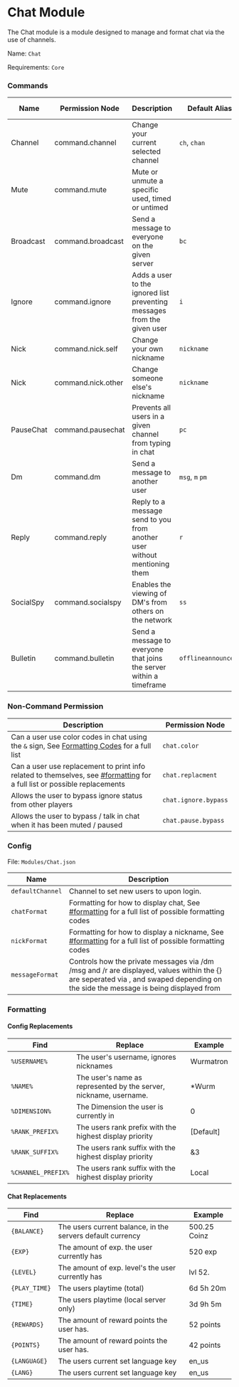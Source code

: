 # Chat Module

The Chat module is a module designed to manage and format chat via the use of channels.

Name: `Chat`

Requirements: `Core`

### Commands

| Name        | Permission Node            | Description                                                                 | Default Aliases                         | Recommended Security  |
| ----------- | ---------------------------|-----------------------------------------------------------------------------|-----------------------------------------|-----------------------|
| Channel     | command.channel            | Change your current selected channel                                        | `ch`, `chan`                            |  Low                  |
| Mute        | command.mute               | Mute or unmute a specific used, timed or untimed                            |                                         |  Medium               |
| Broadcast   | command.broadcast          | Send a message to everyone on the given server                              | `bc`                                    |  Medium               |
| Ignore      | command.ignore             | Adds a user to the ignored list preventing messages from the given user     | `i`                                     |  Low                  |
| Nick        | command.nick.self          | Change your own nickname                                                    | `nickname`                              |  Low                  |
| Nick        | command.nick.other         | Change someone else's nickname                                              | `nickname`                              |  Medium               |
| PauseChat   | command.pausechat          | Prevents all users in a given channel from typing in chat                   | `pc`                                    |  Medium               |
| Dm          | command.dm                 | Send a message to another user                                              | `msg`, `m` `pm`                         |  Low                  |
| Reply       | command.reply              | Reply to a message send to you from another user without mentioning them    | `r`                                     |  Low                  |
| SocialSpy   | command.socialspy          | Enables the viewing of DM's from others on the network                      | `ss`                                    |  Medium               |
| Bulletin    | command.bulletin           | Send a message to everyone that joins the server within a timeframe         | `offlineannouncement`                   |  Medium               |

### Non-Command Permission

| Description                                                                                                                                              | Permission Node     |
| -------------------------------------------------------------------------------------------------------------------------------------------------------- |---------------------|
| Can a user use color codes in chat using the `&` sign, See [Formatting Codes](https://minecraft.fandom.com/wiki/Formatting_codes) for a full list        | `chat.color`        |
| Can a user use replacement to print info related to themselves, see [#formatting](/modules/chat#formatting) for a full list or possible replacements     | `chat.replacment`   |
| Allows the user to bypass ignore status from other players                                                                                               | `chat.ignore.bypass`|
| Allows the user to bypass / talk in chat when it has been muted / paused                                                                                 | `chat.pause.bypass` |

### Config

File: `Modules/Chat.json`

| Name              | Description                                                                                                                                                                             |
|-------------------|-----------------------------------------------------------------------------------------------------------------------------------------------------------------------------------------|
| `defaultChannel`  | Channel to set new users to upon login.                                                                                                                                                 |
| `chatFormat`      | Formatting for how to display chat, See [#formatting](/modules/chat#formatting) for a full list of possible formatting codes                                                            |
| `nickFormat`      | Formatting for how to display a nickname, See [#formatting](/modules/chat#formatting) for a full list of possible formatting codes                                                      |
| `messageFormat`   | Controls how the private messages via /dm /msg and /r are displayed, values within the {} are seperated via , and swaped depending on the side the message is being displayed from      |


### Formatting

#### Config Replacements
| Find            | Replace                                                                                                                                                             | Example           |
|-----------------|---------------------------------------------------------------------------------------------------------------------------------------------------------------------|-------------------|
| `%USERNAME%`    | The user's username, ignores nicknames                                                                                                                              | Wurmatron         |
| `%NAME%`        | The user's name as represented by the server, nickname, username.                                                                                                   | *Wurm             |
| `%DIMENSION%`   | The Dimension the user is currently in                                                                                                                              | 0                 |
| `%RANK_PREFIX%` | The users rank prefix with the highest display priority                                                                                                             |[Default]          |
| `%RANK_SUFFIX%` | The users rank suffix with the highest display priority                                                                                                             | &3                |
| `%CHANNEL_PREFIX%` | The users rank suffix with the highest display priority                                                                                                          | Local             |

#### Chat Replacements
| Find            | Replace                                                                                                                                                             | Example           |
|-----------------|---------------------------------------------------------------------------------------------------------------------------------------------------------------------|-------------------|
| `{BALANCE}`     | The users current balance, in the servers default currency                                                                                                          | 500.25 Coinz      |
| `{EXP}`         | The amount of exp. the user currently has                                                                                                                           | 520 exp           |
| `{LEVEL}`       | The amount of exp. level's the user currently has                                                                                                                   | lvl 52.           |
| `{PLAY_TIME}`   | The users playtime (total)                                                                                                                                          | 6d 5h 20m         |
| `{TIME}`        | The users playtime (local server only)                                                                                                                              | 3d 9h 5m          |
| `{REWARDS}`     | The amount of reward points the user has.                                                                                                                           | 52 points         |
| `{POINTS}`      | The amount of reward points the user has.                                                                                                                           | 42 points         |
| `{LANGUAGE}`    | The users current set language key                                                                                                                                  | en_us             |
| `{LANG}`        | The users current set language key                                                                                                                                  | en_us             |
